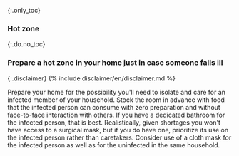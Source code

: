 {:.only_toc}
### Hot zone

{:.do.no_toc}
### Prepare a hot zone in your home just in case someone falls ill

{:.disclaimer}
{% include disclaimer/en/disclaimer.md %}


Prepare your home for the possibility you'll need to isolate and care for an infected member of your household. Stock the room in advance with food that the infected person can consume with zero preparation and without face-to-face interaction with others. If you have a dedicated bathroom for the infected person, that is best. Realistically, given shortages you won't have access to a surgical mask, but if you do have one, prioritize its use on the infected person rather than caretakers. Consider use of a cloth mask for the infected person as well as for the uninfected in the same household.
